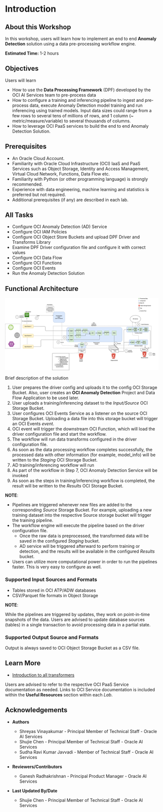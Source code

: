 # Introduction

## About this Workshop

In this workshop, users will learn how to implement an end to end **Anomaly Detection** solution using a data pre-processing workflow engine.

**Estimated Time:** 1-2 hours

## Objectives
Users will learn
- How to use the **Data Processing Framework** (DPF) developed by the OCI AI Services team to pre-process data
- How to configure a training and inferencing pipeline to ingest and pre-process data, execute Anomaly Detection model training and run inferencing using trained models. Input data sizes could range from a few rows to several tens of millions of rows, and 1 column (~ metric/measure/variable) to several thousands of columns. 
- How to leverage OCI PaaS services to build the end to end Anomaly Detection Solution.

## Prerequisites

* An Oracle Cloud Account.
* Familiarity with Oracle Cloud Infrastructure (OCI) IaaS and PaaS Services such as Object Storage, Identity and Access Management, Virtual Cloud Network, Functions, Data Flow etc. 
* Familiarity with Python (or other programming language) is strongly recommended.
* Experience with data engineering, machine learning and statistics is preferred but not required. 
* Additional prerequisites (if any) are described in each lab.


## All Tasks
* Configure OCI Anomaly Detection (AD) Service
* Configure OCI IAM Policies
* Configure OCI Object Store Buckets and upload DPF Driver and Transforms Library
* Examine DPF Driver configuration file and configure it with correct values
* Configure OCI Data Flow
* Configure OCI Functions
* Configure OCI Events
* Run the Anomaly Detection Solution

## Functional Architecture

![Functional Architecture](./images/workflow.png)

Brief description of the solution

1. User prepares the driver config and uploads it to the config OCI Storage Bucket. Also, user creates an **OCI Anomaly Detection** Project and Data Flow Application to be used later.
2. User uploads a training/inferencing dataset to the *Input/Source* OCI Storage Bucket.
3. User configures OCI Events Service as a listener on the source OCI Storage Bucket. Uploading a data file into this storage bucket will trigger an OCI Events *event*.
4. OCI event will trigger the downstream OCI Function, which will load the driver configuration file and start the workflow.
5. The workflow will run data transforms configured in the driver configuration file.
6. As soon as the data processing workflow completes successfully, the processed data with other information (for example, model\_info) will be written to the *Staging* OCI Storage Bucket.
7. AD training/inferencing workflow will run
8. As part of the workflow in Step 7, OCI Anomaly Detection Service will be invoked 
9. As soon as the steps in training/inferencing workflow is completed, the result will be written to the *Results* OCI Storage Bucket.

**NOTE**:

*   Pipelines are triggered whenever new files are added to the corresponding *Source* Storage Bucket. For example, uploading a new training dataset into the respective Source storage bucket will trigger the training pipeline.
*   The workflow engine will execute the pipeline based on the driver configuration file.
    *   Once the raw data is preprocessed, the transformed data will be saved in the configured *Staging* bucket.
    *   AD service will be triggered afterward to perform training or detection, and the results will be available in the configured *Results* bucket.
*   Users can utilize more computational power in order to run the pipelines faster. This is very easy to configure as well.

### Supported Input Sources and Formats

*   Tables stored in OCI ATP/ADW databases
*   CSV/Parquet file formats in Object Storage

**NOTE**:

While the pipelines are triggered by updates, they work on point-in-time snapshots of the data. Users are advised to update database sources (tables) in a single transaction to avoid processing data in a partial state.

### Supported Output Source and Formats

Output is always saved to OCI Object Storage Bucket as a CSV file.

## Learn More

* [Introduction to all transformers](https://github.com/ganrad/oci/blob/main/ai-decision-services/ai-ad-dpp-engine/optional/Introduction-to-Transformers-for-Data-Preprocessing.md)

Users are advised to refer to the respective OCI PaaS Service documentation as needed. Links to OCI Service documentation is included within the **Useful Resources** section within each *Lab*.

## Acknowledgements
* **Authors**
    * Shreyas Vinayakumar - Principal Member of Technical Staff - Oracle AI Services
    * Shujie Chen - Principal Member of Technical Staff - Oracle AI Services
    * Sudha Ravi Kumar Javvadi - Member of Technical Staff - Oracle AI Services

* **Reviewers/Contributors**
    * Ganesh Radhakrishnan - Principal Product Manager - Oracle AI Services

* **Last Updated By/Date**
    * Shujie Chen - Principal Member of Technical Staff - Oracle AI Services
